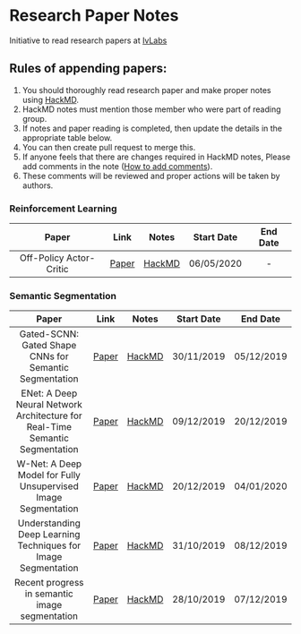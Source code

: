 # Research Paper Notes
Initiative to read research papers at [IvLabs](http://www.ivlabs.in/)

## Rules of appending papers:
1. You should thoroughly read research paper and make proper notes using [HackMD](https://hackmd.io/).
1. HackMD notes must mention those member who were part of reading group.
1. If notes and paper reading is completed, then update the details in the appropriate table below.
1. You can then create pull request to merge this.
1. If anyone feels that there are changes required in HackMD notes, Please add comments in the note ([How to add comments](https://hackmd.io/s/how-to-use-comments)).
1. These comments will be reviewed and proper actions will be taken by authors.

### Reinforcement Learning

| Paper | Link | Notes | Start Date | End Date |
|:-----:|:----:|:-----:|:----------:|:--------:|
| Off-Policy Actor-Critic | [Paper](https://arxiv.org/abs/1205.4839) | [HackMD](https://hackmd.io/@FtbpSED3RQWclbmbmkChEA/BkcB-xwvI/edit) | 06/05/2020 |     -    |

### Semantic Segmentation

| Paper | Link | Notes | Start Date | End Date |
|:-----:|:----:|:-----:|:----------:|:--------:|
| Gated-SCNN: Gated Shape CNNs for Semantic Segmentation | [Paper](http://openaccess.thecvf.com/content_ICCV_2019/html/Takikawa_Gated-SCNN_Gated_Shape_CNNs_for_Semantic_Segmentation_ICCV_2019_paper.html) | [HackMD](https://hackmd.io/tXDEyCEcTmqgaR75Gno0Mw) | 30/11/2019 | 05/12/2019 |
| ENet: A Deep Neural Network Architecture for Real-Time Semantic Segmentation | [Paper](https://arxiv.org/abs/1606.02147) | [HackMD](https://hackmd.io/5jM_pajoSnS6LoZkdech8A) | 09/12/2019 | 20/12/2019 |
| W-Net: A Deep Model for Fully Unsupervised Image Segmentation | [Paper](https://arxiv.org/abs/1711.08506) | [HackMD](https://hackmd.io/mNcCcyMFRuGLQg97qfTJaQ) | 20/12/2019 | 04/01/2020 |
| Understanding Deep Learning Techniques for Image Segmentation | [Paper](https://arxiv.org/abs/1907.06119) | [HackMD](https://hackmd.io/RcL7gzVTTLCfJa1LGJGmZg) | 31/10/2019 | 08/12/2019 |
| Recent progress in semantic image segmentation | [Paper](https://arxiv.org/ftp/arxiv/papers/1809/1809.10198.pdf) | [HackMD](https://hackmd.io/UpB9AC5CT0yTUmxGIsIArw) | 28/10/2019 | 07/12/2019 |

